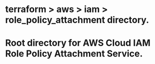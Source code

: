 # terraform > aws > iam > role_policy_attachment directory.
# Root directory for AWS Cloud IAM Role Policy Attachment Service.
